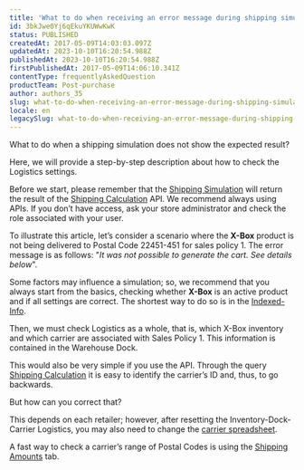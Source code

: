 ```yaml
---
title: 'What to do when receiving an error message during shipping simulation'
id: 3bkJwe0Yj6qEkuYKUWwKwK
status: PUBLISHED
createdAt: 2017-05-09T14:03:03.097Z
updatedAt: 2023-10-10T16:20:54.988Z
publishedAt: 2023-10-10T16:20:54.988Z
firstPublishedAt: 2017-05-09T14:06:10.341Z
contentType: frequentlyAskedQuestion
productTeam: Post-purchase
author: authors_35
slug: what-to-do-when-receiving-an-error-message-during-shipping-simulation
locale: en
legacySlug: what-to-do-when-receiving-an-error-message-during-shipping-simulation
---
```


What to do when a shipping simulation does not show the expected result?

Here, we will provide a step-by-step description about how to check the Logistics settings.

Before we start, please remember that the [Shipping Simulation](/en/tutorial/freight-simulation/) will return the result of the [Shipping Calculation](https://developers.vtex.com/docs/api-reference/logistics-api#post-/api/logistics/pvt/shipping/calculate) API. We recommend always using APIs. If you don’t have access, ask your store administrator and check the role associated with your user.

To illustrate this article, let’s consider a scenario where the __X-Box__ product is not being delivered to Postal Code 22451-451 for sales policy 1. The error message is as follows: "_It was not possible to generate the cart. See details below_".

Some factors may influence a simulation; so, we recommend that you always start from the basics, checking whether __X-Box__ is an active product and if all settings are correct. The shortest way to do so is in the [Indexed-Info](https://help.vtex.com/en/faq/why-doesnt-the-product-appear-on-the-site#indexed-info).

Then, we must check Logistics as a whole, that is, which X-Box inventory and which carrier are associated with Sales Policy 1. This information is contained in the Warehouse Dock.

This would also be very simple if you use the API. Through the query [Shipping Calculation](https://developers.vtex.com/docs/api-reference/logistics-api#post-/api/logistics/pvt/shipping/calculate) it is easy to identify the carrier’s ID and, thus, to go backwards. 

But how can you correct that?

This depends on each retailer; however, after resetting the Inventory-Dock-Carrier Logistics, you may also need to change the [carrier spreadsheet](https://help.vtex.com/en/tutorial/building-a-freight-spreadsheet).

A fast way to check a carrier’s range of Postal Codes is using the [Shipping Amounts](/en/tutorial/editing-freight-values/) tab.
